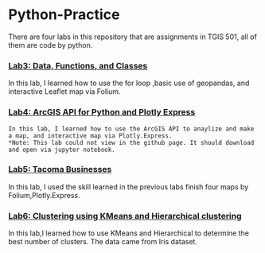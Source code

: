 # Python-Practice
There are four labs in this repository that are assignments in TGIS 501, all of them are code by python.

### [Lab3: Data, Functions, and Classes](https://github.com/Chian-Yu/Python-Practice/blob/main/Huang_lab3.ipynb)
In this lab, I learned how to use the for loop ,basic use of geopandas, and interactive Leaflet map via Folium.

### [Lab4: ArcGIS API for Python and Plotly Express](https://github.com/Chian-Yu/Python-Practice/blob/main/Huang_lab4.ipynb)
```
In this lab, I learned how to use the ArcGIS API to anaylize and make a map, and interactive map via Plotly.Express.
*Note: This lab could not view in the github page. It should download and open via jupyter notebook.
```

### [Lab5: Tacoma Businesses](https://github.com/Chian-Yu/Python-Practice/blob/main/Huang_lab5.ipynb)
In this lab, I used the skill learned in the previous labs finish four maps by Folium,Plotly.Express.

### [Lab6: Clustering using KMeans and Hierarchical clustering](https://github.com/Chian-Yu/Python-Practice/blob/main/Huang_lab6.ipynb)
In this lab,I learned how to use KMeans and Hierarchical to determine the best number of clusters. The data came from Iris dataset.
